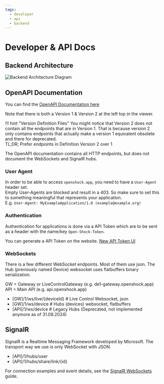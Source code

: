 ```yaml
---
tags:
  - developer
  - api
  - backend
---
```


# Developer & API Docs


## Backend Architecture

![Backend Architecture Diagram](../static/developer/backend-architecture-overview.svg)


## OpenAPI Documentation

You can find the [OpenAPI Documentation here](https://api.openshock.app/scalar/viewer)

Note that there is both a Version 1 & Version 2 at the left top in the viewer.

!!! hint "Version Definition Files"
    You might notice that Version 2 does not contain all the endpoints that are in Version 1. That is because version 2 only contains endpoints that actually make a version 1 equivalent obsolete and there for deprecated.  
    TL;DR; Prefer endpoints in Definition Version 2 over 1

The OpenAPI documentation contains all HTTP endpoints, but does not document the WebSockets and SignalR hubs.

### User Agent

In order to be able to access `openshock.app`, you need to have a `User-Agent` header set.  
Empty User-Agents are blocked and result in a 403. So make sure to set this to something meaningful that represents your application.  
E.g. `User-Agent: MyExampleApplication/1.0 (example@example.org)`

### Authentication

Authentication for applications is done via a API Token which are to be sent as a header with the name/key `Open-Shock-Token`.

You can generate a API Token on the website. [New API Token UI](https://next.openshock.app/settings/api-tokens)

### WebSockets

There is a few different WebSocket endpoints. Most of them use json. The Hub (previously named Device) websocket uses flatbuffers binary serialization.

GW = Gateway or LiveControlGateway (e.g. de1-gateway.openshock.app)  
API = Main API (e.g. api.openshock.app)

- [GW]/1/ws/live/{deviceId} # Live Control Websocket, json
- [GW]/1/ws/device # Hubs (devices) websocket, flatbuffers
- [API]/1/ws/device # Legacy Hubs (Deprecated, not implemented anymore as of 31.08.2024)

## SignalR

SignalR is a Realtime Messaging Framework developed by Microsoft. The transport way we use is only WebSocket with JSON.

- [API]/1/hubs/user
- [API]/1/hubs/share/link/{id}

For connection examples and event details, see the [SignalR WebSockets](signalr-websockets.md) guide.
